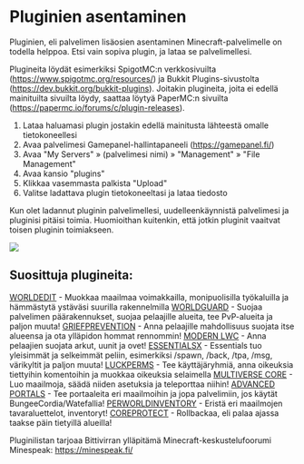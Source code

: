 # Pluginien asentaminen
Pluginien, eli palvelimen lisäosien asentaminen Minecraft-palvelimelle on todella helppoa. Etsi vain sopiva plugin, ja lataa se palvelimellesi.

Plugineita löydät esimerkiksi SpigotMC:n verkkosivuilta (https://www.spigotmc.org/resources/) ja Bukkit Plugins-sivustolta (https://dev.bukkit.org/bukkit-plugins). Joitakin plugineita, joita ei edellä mainituilta sivuilta löydy, saattaa löytyä PaperMC:n sivuilta (https://papermc.io/forums/c/plugin-releases).

1. Lataa haluamasi plugin jostakin edellä mainitusta lähteestä omalle tietokoneellesi
2. Avaa palvelimesi Gamepanel-hallintapaneeli (https://gamepanel.fi/)
3. Avaa "My Servers" » (palvelimesi nimi) » "Management" » "File Management"
4. Avaa kansio "plugins"
5. Klikkaa vasemmasta palkista "Upload"
5. Valitse ladattava plugin tietokoneeltasi ja lataa tiedosto

Kun olet ladannut pluginin palvelimellesi, uudelleenkäynnistä palvelimesi ja pluginisi pitäisi toimia. Huomioithan kuitenkin, että jotkin pluginit vaaitvat toisen pluginin toimiakseen.

![](https://docs.bittivirta.fi/assets/docs/img/crisp/image_1igfrm1.webp)

## Suosittuja plugineita:​
[WORLDEDIT](https://dev.bukkit.org/projects/worldedit) - Muokkaa maailmaa voimakkailla, monipuolisilla työkaluilla ja hämmästytä ystäväsi suurilla rakennelmilla
[WORLDGUARD](https://dev.bukkit.org/projects/worldguard) - Suojaa palvelimen päärakennukset, suojaa pelaajille alueita, tee PvP-alueita ja paljon muuta!
[GRIEFPREVENTION](https://www.spigotmc.org/resources/griefprevention.1884/) - Anna pelaajille mahdollisuus suojata itse alueensa ja ota ylläpidon hommat rennommin!
[MODERN LWC](https://www.spigotmc.org/resources/modern-lwc-continuation-of-lwc.2162/) - Anna pelaajien suojata arkut, uunit ja ovet!
[ESSENTIALSX](https://www.spigotmc.org/resources/essentialsx.9089/) - Essentials tuo yleisimmät ja selkeimmät peliin, esimerkiksi /spawn, /back, /tpa, /msg, värikyltit ja paljon muuta!
[LUCKPERMS](https://www.spigotmc.org/resources/luckperms-an-advanced-permissions-plugin.28140/) - Tee käyttäjäryhmiä, anna oikeuksia tiettyihin komentoihin ja muokkaa oikeuksia selaimella
[MULTIVERSE CORE](https://www.spigotmc.org/resources/multiverse-core.390/) - Luo maailmoja, säädä niiden asetuksia ja teleporttaa niihin!
[ADVANCED PORTALS](https://www.spigotmc.org/resources/advanced-portals.14356/) - Tee portaaleita eri maailmoihin ja jopa palvelimiin, jos käytät BungeeCordia/Watefallia!
[PERWORLDINVENTORY](https://www.spigotmc.org/resources/per-world-inventory.4482/) - Eristä eri maailmojen tavaraluettelot, inventoryt!
[COREPROTECT](https://www.spigotmc.org/resources/coreprotect.8631/) - Rollbackaa, eli palaa ajassa taakse päin tietyillä alueilla!

Pluginilistan tarjoaa Bittivirran ylläpitämä Minecraft-keskustelufoorumi Minespeak: https://minespeak.fi/